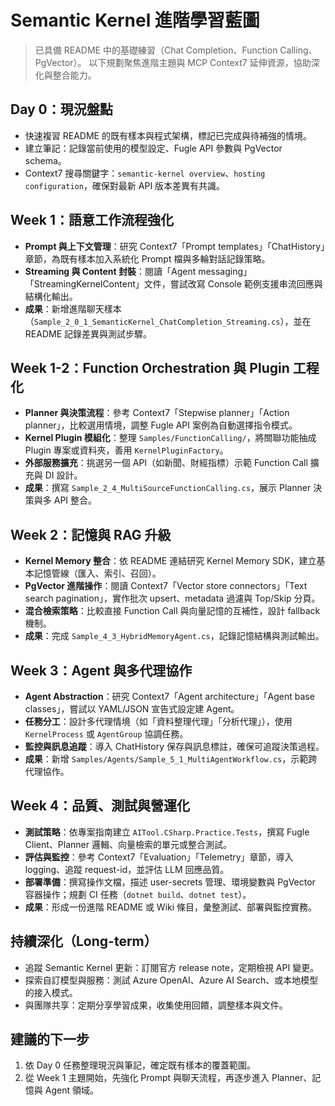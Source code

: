 # Semantic Kernel 進階學習藍圖

> 已具備 README 中的基礎練習（Chat Completion、Function Calling、PgVector）。
> 以下規劃聚焦進階主題與 MCP Context7 延伸資源，協助深化與整合能力。

## Day 0：現況盤點
- 快速複習 README 的既有樣本與程式架構，標記已完成與待補強的情境。
- 建立筆記：記錄當前使用的模型設定、Fugle API 參數與 PgVector schema。
- Context7 搜尋關鍵字：`semantic-kernel overview`、`hosting configuration`，確保對最新 API 版本差異有共識。

## Week 1：語意工作流程強化
- **Prompt 與上下文管理**：研究 Context7「Prompt templates」「ChatHistory」章節，為既有樣本加入系統化 Prompt 檔與多輪對話記錄策略。
- **Streaming 與 Content 封裝**：閱讀「Agent messaging」「StreamingKernelContent」文件，嘗試改寫 Console 範例支援串流回應與結構化輸出。
- **成果**：新增進階聊天樣本（`Sample_2_0_1_SemanticKernel_ChatCompletion_Streaming.cs`），並在 README 記錄差異與測試步驟。

## Week 1-2：Function Orchestration 與 Plugin 工程化
- **Planner 與決策流程**：參考 Context7「Stepwise planner」「Action planner」，比較選用情境，調整 Fugle API 案例為自動選擇指令模式。
- **Kernel Plugin 模組化**：整理 `Samples/FunctionCalling/`，將關聯功能抽成 Plugin 專案或資料夾，善用 `KernelPluginFactory`。
- **外部服務擴充**：挑選另一個 API（如新聞、財經指標）示範 Function Call 擴充與 DI 設計。
- **成果**：撰寫 `Sample_2_4_MultiSourceFunctionCalling.cs`，展示 Planner 決策與多 API 整合。

## Week 2：記憶與 RAG 升級
- **Kernel Memory 整合**：依 README 連結研究 Kernel Memory SDK，建立基本記憶管線（匯入、索引、召回）。
- **PgVector 進階操作**：閱讀 Context7「Vector store connectors」「Text search pagination」，實作批次 upsert、metadata 過濾與 Top/Skip 分頁。
- **混合檢索策略**：比較直接 Function Call 與向量記憶的互補性，設計 fallback 機制。
- **成果**：完成 `Sample_4_3_HybridMemoryAgent.cs`，記錄記憶結構與測試輸出。

## Week 3：Agent 與多代理協作
- **Agent Abstraction**：研究 Context7「Agent architecture」「Agent base classes」，嘗試以 YAML/JSON 宣告式設定建 Agent。
- **任務分工**：設計多代理情境（如「資料整理代理」「分析代理」），使用 `KernelProcess` 或 `AgentGroup` 協調任務。
- **監控與訊息追蹤**：導入 ChatHistory 保存與訊息標註，確保可追蹤決策過程。
- **成果**：新增 `Samples/Agents/Sample_5_1_MultiAgentWorkflow.cs`，示範跨代理協作。

## Week 4：品質、測試與營運化
- **測試策略**：依專案指南建立 `AITool.CSharp.Practice.Tests`，撰寫 Fugle Client、Planner 邏輯、向量檢索的單元或整合測試。
- **評估與監控**：參考 Context7「Evaluation」「Telemetry」章節，導入 logging、追蹤 request-id，並評估 LLM 回應品質。
- **部署準備**：撰寫操作文檔，描述 user-secrets 管理、環境變數與 PgVector 容器操作；規劃 CI 任務（`dotnet build`、`dotnet test`）。
- **成果**：形成一份進階 README 或 Wiki 條目，彙整測試、部署與監控實務。

## 持續深化（Long-term）
- 追蹤 Semantic Kernel 更新：訂閱官方 release note，定期檢視 API 變更。
- 探索自訂模型與服務：測試 Azure OpenAI、Azure AI Search、或本地模型的接入模式。
- 與團隊共享：定期分享學習成果，收集使用回饋，調整樣本與文件。

## 建議的下一步
1. 依 Day 0 任務整理現況與筆記，確定既有樣本的覆蓋範圍。
2. 從 Week 1 主題開始，先強化 Prompt 與聊天流程，再逐步進入 Planner、記憶與 Agent 領域。
